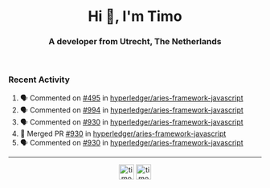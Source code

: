<h1 align="center">Hi 👋, I'm Timo</h1>
<h3 align="center">A developer from Utrecht, The Netherlands</h3>
<br/>
<!-- https://github.com/rahuldkjain/github-profile-readme-generator --!>

<!--  <p align="left"><img src="https://github-readme-stats.vercel.app/api?username=timoglastra&show_icons=true&count_private=true&" alt="timoglastra" /></p> --!>

<!--
Github language stats
<p align="left"><img src="https://github-readme-stats.vercel.app/api/top-langs/?username=timoglastra&layout=compact" alt="timoglastra" /><p>
-->

<!-- Codestats language stats -->
<!-- <p align="left"><img src="https://codestats-readme.vercel.app/api/top-langs/?username=timoglastra&layout=compact&language_count=12" alt="timoglastra" /><p>    --!>
  
<h3>Recent Activity</h3>

<!--START_SECTION:activity-->
1. 🗣 Commented on [#495](https://github.com/hyperledger/aries-framework-javascript/issues/495) in [hyperledger/aries-framework-javascript](https://github.com/hyperledger/aries-framework-javascript)
2. 🗣 Commented on [#994](https://github.com/hyperledger/aries-framework-javascript/issues/994) in [hyperledger/aries-framework-javascript](https://github.com/hyperledger/aries-framework-javascript)
3. 🗣 Commented on [#930](https://github.com/hyperledger/aries-framework-javascript/issues/930) in [hyperledger/aries-framework-javascript](https://github.com/hyperledger/aries-framework-javascript)
4. 🎉 Merged PR [#930](https://github.com/hyperledger/aries-framework-javascript/pull/930) in [hyperledger/aries-framework-javascript](https://github.com/hyperledger/aries-framework-javascript)
5. 🗣 Commented on [#930](https://github.com/hyperledger/aries-framework-javascript/issues/930) in [hyperledger/aries-framework-javascript](https://github.com/hyperledger/aries-framework-javascript)
<!--END_SECTION:activity-->

---

<p align="center">
<a href="https://twitter.com/timoglastra" target="blank"><img align="center" src="https://cdn.jsdelivr.net/npm/simple-icons@3.0.1/icons/twitter.svg" alt="timoglastra" height="30" width="30" /></a>
<a href="https://linkedin.com/in/timoglastra" target="blank"><img align="center" src="https://cdn.jsdelivr.net/npm/simple-icons@3.0.1/icons/linkedin.svg" alt="timoglastra" height="30" width="30" /></a>
</p>



